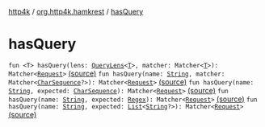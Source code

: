 [http4k](../index.md) / [org.http4k.hamkrest](index.md) / [hasQuery](./has-query.md)

# hasQuery

`fun <T> hasQuery(lens: `[`QueryLens`](../org.http4k.lens/-query-lens.md)`<`[`T`](has-query.md#T)`>, matcher: Matcher<`[`T`](has-query.md#T)`>): Matcher<`[`Request`](../org.http4k.core/-request/index.md)`>` [(source)](https://github.com/http4k/http4k/blob/master/http4k-testing-hamkrest/src/main/kotlin/org/http4k/hamkrest/request.kt#L16)
`fun hasQuery(name: `[`String`](https://kotlinlang.org/api/latest/jvm/stdlib/kotlin/-string/index.html)`, matcher: Matcher<`[`CharSequence`](https://kotlinlang.org/api/latest/jvm/stdlib/kotlin/-char-sequence/index.html)`?>): Matcher<`[`Request`](../org.http4k.core/-request/index.md)`>` [(source)](https://github.com/http4k/http4k/blob/master/http4k-testing-hamkrest/src/main/kotlin/org/http4k/hamkrest/request.kt#L18)
`fun hasQuery(name: `[`String`](https://kotlinlang.org/api/latest/jvm/stdlib/kotlin/-string/index.html)`, expected: `[`CharSequence`](https://kotlinlang.org/api/latest/jvm/stdlib/kotlin/-char-sequence/index.html)`): Matcher<`[`Request`](../org.http4k.core/-request/index.md)`>` [(source)](https://github.com/http4k/http4k/blob/master/http4k-testing-hamkrest/src/main/kotlin/org/http4k/hamkrest/request.kt#L20)
`fun hasQuery(name: `[`String`](https://kotlinlang.org/api/latest/jvm/stdlib/kotlin/-string/index.html)`, expected: `[`Regex`](https://kotlinlang.org/api/latest/jvm/stdlib/kotlin.text/-regex/index.html)`): Matcher<`[`Request`](../org.http4k.core/-request/index.md)`>` [(source)](https://github.com/http4k/http4k/blob/master/http4k-testing-hamkrest/src/main/kotlin/org/http4k/hamkrest/request.kt#L22)
`fun hasQuery(name: `[`String`](https://kotlinlang.org/api/latest/jvm/stdlib/kotlin/-string/index.html)`, expected: `[`List`](https://kotlinlang.org/api/latest/jvm/stdlib/kotlin.collections/-list/index.html)`<`[`String`](https://kotlinlang.org/api/latest/jvm/stdlib/kotlin/-string/index.html)`?>): Matcher<`[`Request`](../org.http4k.core/-request/index.md)`>` [(source)](https://github.com/http4k/http4k/blob/master/http4k-testing-hamkrest/src/main/kotlin/org/http4k/hamkrest/request.kt#L24)